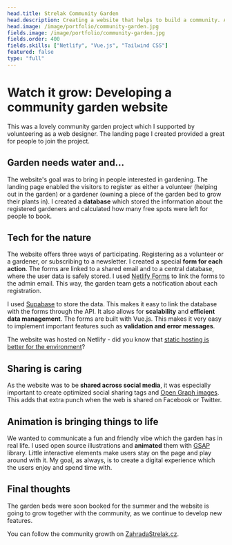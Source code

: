 ```yaml
---
head.title: Strelak Community Garden
head.description: Creating a website that helps to build a community. A heartwarming work 🌿.
head.image: /image/portfolio/community-garden.jpg
fields.image: /image/portfolio/community-garden.jpg
fields.order: 400
fields.skills: ["Netlify", "Vue.js", "Tailwind CSS"]
featured: false
type: "full"
---
```


# Watch it grow: Developing a community garden website

This was a lovely community garden project which I supported by volunteering as a web designer. The landing page I created provided a great for people to join the project.

## Garden needs water and...

The website's goal was to bring in people interested in gardening. The landing page enabled the visitors to register as either a volunteer (helping out in the garden) or a gardener (owning a piece of the garden bed to grow their plants in). I created a **database** which stored the information about the registered gardeners and calculated how many free spots were left for people to book.

## Tech for the nature

The website offers three ways of participating. Registering as a volunteer or a gardener, or subscribing to a newsletter. I created a special **form for each action**. The forms are linked to a shared email and to a central database, where the user data is safely stored. I used [Netlify Forms](https://docs.netlify.com/forms/setup/) to link the forms to the admin email. This way, the garden team gets a notification about each registration.

I used [Supabase](https://supabase.com/) to store the data. This makes it easy to link the database with the forms through the API. It also allows for **scalability** and **efficient data management**. The forms are built with Vue.js. This makes it very easy to implement important features such as **validation and error messages**.

The website was hosted on Netlify - did you know that [static hosting is better for the environment](https://www.netlify.com/sustainability/)?

## Sharing is caring

As the website was to be **shared across social media**, it was especially important to create optimized social sharing tags and [Open Graph images](https://css-tricks.com/essential-meta-tags-social-media/). This adds that extra punch when the web is shared on Facebook or Twitter.

## Animation is bringing things to life

We wanted to communicate a fun and friendly vibe which the garden has in real life. I used open source illustrations and **animated** them with [GSAP](https://greensock.com/) library. Little interactive elements make users stay on the page and play around with it. My goal, as always, is to create a digital experience which the users enjoy and spend time with.

## Final thoughts

The garden beds were soon booked for the summer and the website is going to grow together with the community, as we continue to develop new features.

You can follow the community growth on [ZahradaStrelak.cz](https://zahradastrelak.cz/).
